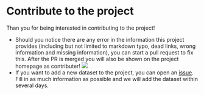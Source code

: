 # Contribute to the project

Than you for being interested in contributing to the project!

- Should you notice there are any error in the information this project provides (including but not limited to markdown typo, dead links, wrong information and missing information), you can start a pull request to fix this. After the PR is merged you will also be shown on the project homepage as contributer!
![](https://raw.githubusercontent.com/linhandev/dataset/main/static/contribute.png)
- If you want to add a new dataset to the project, you can open an [issue](https://github.com/linhandev/dataset/issues/new?assignees=linhandev&labels=%E6%96%B0%E5%A2%9E%E6%95%B0%E6%8D%AE%E9%9B%86&template=-----.md&title=%5B%E6%96%B0%E5%A2%9E%5D+%E6%B7%BB%E5%8A%A0%E6%96%B0%E6%95%B0%E6%8D%AE%E9%9B%86%E3%80%80xx). Fill in as much information as possible and we will add the dataset within several days.
